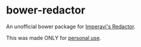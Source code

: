 bower-redactor
==============

An unofficial bower package for [Imperavi's Redactor](http://imperavi.com/redactor/).

This was made ONLY for [personal use](https://gitlab.molinos.ru/studio/kaya-js/blob/master/package.json).

